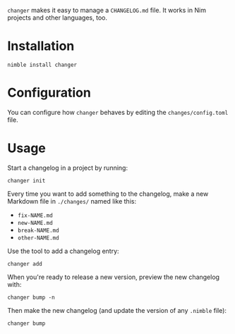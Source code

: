 `changer` makes it easy to manage a `CHANGELOG.md` file.  It works in Nim projects and other languages, too.

# Installation

```
nimble install changer
```

# Configuration

You can configure how `changer` behaves by editing the `changes/config.toml` file.

# Usage

Start a changelog in a project by running:

    changer init

Every time you want to add something to the changelog, make a new Markdown file in `./changes/` named like this:

  - `fix-NAME.md`
  - `new-NAME.md`
  - `break-NAME.md`
  - `other-NAME.md`

Use the tool to add a changelog entry:

    changer add

When you're ready to release a new version, preview the new changelog with:

    changer bump -n

Then make the new changelog (and update the version of any `.nimble` file):

    changer bump
